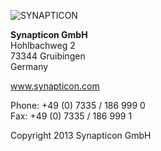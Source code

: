 ![SYNAPTICON](https://s3-eu-west-1.amazonaws.com/synapticon-resources/images/logos/synapticon_fullname_blackoverwhite_280x48.png)

<b>Synapticon GmbH</b><br/> 
Hohlbachweg 2<br/> 
73344 Gruibingen<br/> 
Germany<br/> 

<a href="http://www.synapticon.com">www.synapticon.com</a> 

Phone:  +49 (0) 7335 / 186 999 0<br/> 
Fax: +49 (0) 7335 / 186 999 1 

Copyright 2013 Synapticon GmbH

